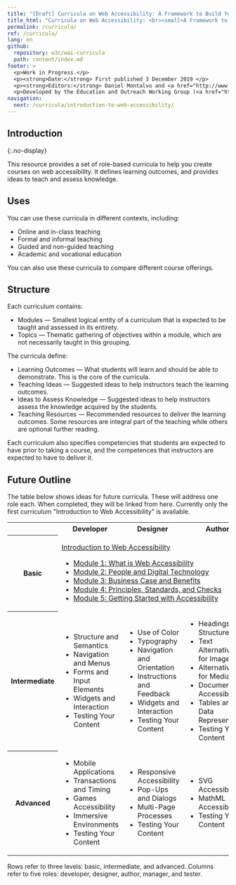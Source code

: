 ```yaml
---
title: "[Draft] Curricula on Web Accessibility: A Framework to Build Your Own Courses"
title_html: "Curricula on Web Accessibility: <br><small>A Framework to Build Your Own Courses</small>"
permalink: /curricula/
ref: /curricula/
lang: en
github:
  repository: w3c/wai-curricula
  path: content/index.md
footer: >
  <p>Work in Progress.</p>
  <p><strong>Date:</strong> First published 3 December 2019 </p>
  <p><strong>Editors:</strong> Daniel Montalvo and <a href="http://www.w3.org/People/shadi/">Shadi Abou-Zahra</a>. Contributors: <a href="https://www.w3.org/WAI/EO/EOWG-members">EOWG Participants</a>. </p>
  <p>Developed by the Education and Outreach Working Group (<a href="http://www.w3.org/WAI/EO/">EOWG</a>). Developed with support from the <a href="https://www.w3.org/WAI/about/projects/wai-guide/">WAI-Guide Project</a> funded by the European Commission (EC) under the Horizon 2020 program (Grant Agreement 822245).</p>
navigation:
  next: /curricula/introduction-to-web-accessibility/
---
```


## Introduction
{:.no-display}

This resource provides a set of role-based curricula to help you create 
courses on web accessibility. It defines learning outcomes, and provides 
ideas to teach and assess knowledge.

## Uses

You can use these curricula in different contexts, including:
* Online and in-class teaching
* Formal and informal teaching
* Guided and non-guided teaching
* Academic and vocational education

You can also use these curricula to compare different course offerings.

## Structure

Each curriculum contains:
* Modules &mdash; Smallest logical entity of a curriculum that is expected to 
be taught and assessed in its entirety.
* Topics &mdash; Thematic gathering of objectives within a module, which are 
not necessarily taught in this grouping.

The curricula define:
* Learning Outcomes &mdash; What students will learn and should be 
able to demonstrate. This is the core of the curricula.
* Teaching Ideas &mdash; Suggested ideas to help instructors teach the 
learning outcomes.
* Ideas to Assess Knowledge &mdash; Suggested ideas to help instructors assess 
the knowledge acquired by the students.
* Teaching Resources &mdash; Recommended resources to deliver the learning 
outcomes. Some resources are integral part of the teaching while others 
are optional further reading.

Each curriculum also specifies competencies that students are expected 
to have prior to taking a course, and the competences that instructors 
are expected to have to deliver it.

## Future Outline

The table below shows ideas for future curricula. These will address one role each. When completed, they will be linked from here. Currently only the first curriculum "Introduction to Web Accessibility" is available. 

<table caption="Tentative Outline" aria-describedby="tablesummary">
  <tbody>
    <tr>
      <th> </th>
      <th> Developer </th>
      <th> Designer </th>
      <th> Author </th>
      <th> Manager </th>
      <th> Tester </th>
    </tr>
    <tr>
   <th>Basic</th>
   <td colspan="5">
    <p><a href="/WAI/curricula/introduction-to-web-accessibility/">Introduction to Web Accessibility</a></p>
       <ul>
        <li><a href="/WAI/curricula/introduction-to-web-accessibility/what-is-web-accessibility/">Module 1: What is Web Accessibility</a></li>
        <li><a href="/WAI/curricula/introduction-to-web-accessibility/people-and-digital-technology/">Module 2: People and Digital Technology</a></li>
        <li><a href="/WAI/curricula/introduction-to-web-accessibility/business-case-and-benefits/">Module 3: Business Case and Benefits</a></li>
        <li><a href="/WAI/curricula/introduction-to-web-accessibility/principles-standards-and-checks/">Module 4: Principles, Standards, and Checks</a></li>
        <li><a href="/WAI/curricula/introduction-to-web-accessibility/getting-started-with-accessibility/">Module 5: Getting Started with Accessibility</a></li>
      </ul>
    </td></tr>
    <tr>
      <th> Intermediate</th>
      <td>
        <ul>
          <li> Structure and Semantics</li>
          <li> Navigation and Menus</li>
          <li> Forms and Input Elements</li>
          <li> Widgets and Interaction</li>
          <li> Testing Your Content</li>
        </ul>
      </td>
      <td>
        <ul>
          <li> Use of Color</li>
          <li> Typography</li>
          <li> Navigation and Orientation</li>
          <li> Instructions and Feedback</li>
          <li> Widgets and Interaction</li>
          <li> Testing Your Content</li>
        </ul>
      </td>
      <td>
        <ul>
          <li> Headings and Structure</li>
          <li> Text Alternatives for Images</li>
          <li> Alternatives for Media</li>
          <li> Document Accessibility </li>
          <li> Tables and Data Representation</li>
          <li> Testing Your Content</li>
        </ul>
      </td>
      <td rowspan="2">
        <ul>
          <li> Accessibility Quick Check</li>
          <li> Business Opportunities</li>
          <li> Capacity and Capability</li>
          <li> Tools and Processes</li>
          <li> Policies and Procurement</li>
        </ul>
      </td>
      <td rowspan="2">
        <ul>
          <li> Understanding Conformance</li>
          <li> Accessibility Testing Tools</li>
          <li> Using Assistive Technologies</li>
          <li> Prioritizing Issues and Repair</li>
          <li> Maintaining Accessibility</li>
        </ul>
      </td>
    </tr>
    <tr>
      <th> Advanced</th>
      <td>
        <ul>
          <li> Mobile Applications</li>
          <li> Transactions and Timing</li>
          <li> Games Accessibility </li>
          <li> Immersive Environments</li>
          <li> Testing Your Content</li>
        </ul>
      </td>
      <td>
        <ul>
          <li> Responsive Accessibility</li>
          <li> Pop-Ups and Dialogs</li>
          <li> Multi-Page Processes</li>
          <li> Testing Your Content</li>
        </ul>
      </td>
      <td>
        <ul>
          <li> SVG Accessibility</li>
          <li> MathML Accessibility</li>
          <li> Testing Your Content</li>
        </ul>
      </td>
    </tr>
  </tbody>
</table>
<p id="tablesummary">Rows refer to three levels: basic, intermediate, and advanced. Columns refer to five roles: developer, designer, author, manager, and tester.</p>